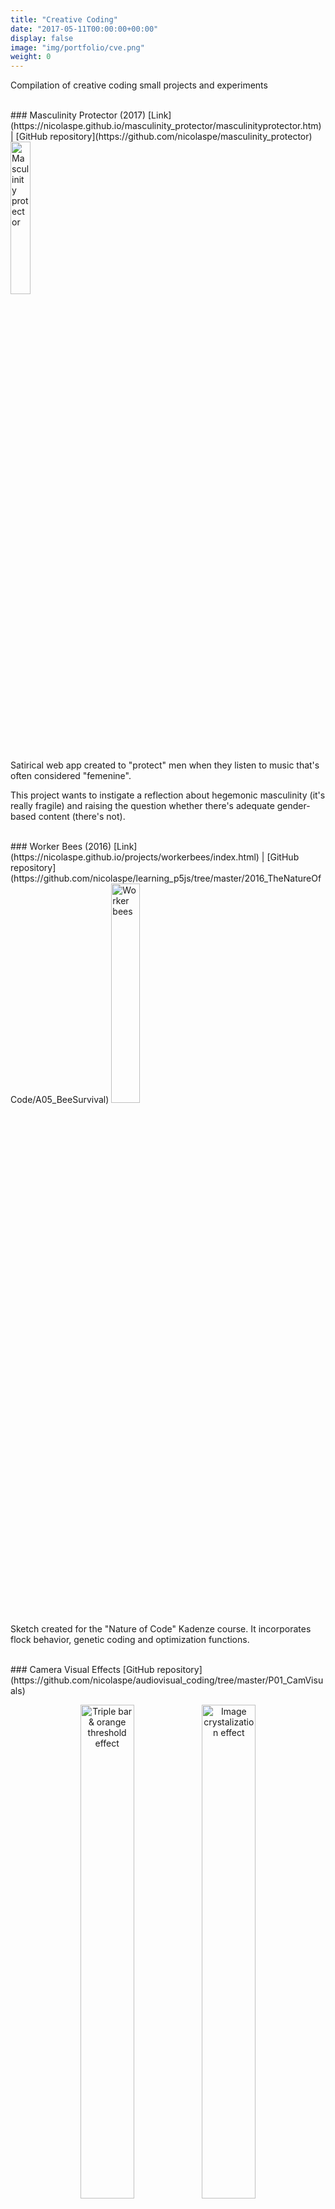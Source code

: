 ```yaml
---
title: "Creative Coding"
date: "2017-05-11T00:00:00+00:00"
display: false
image: "img/portfolio/cve.png"
weight: 0
---
```


Compilation of creative coding small projects and experiments
<!--more-->

<br>
### Masculinity Protector (2017)
[Link](https://nicolaspe.github.io/masculinity_protector/masculinityprotector.htm) | [GitHub repository](https://github.com/nicolaspe/masculinity_protector)

<img class="p_logo" width="25%" src="../imgs/masc.png" alt="Masculinity protector" >

Satirical web app created to "protect" men when they listen to music that's often considered "femenine".

This project wants to instigate a reflection about hegemonic masculinity (it's really fragile) and raising the question whether there's adequate gender-based content (there's not).

<br>
### Worker Bees (2016)
[Link](https://nicolaspe.github.io/projects/workerbees/index.html) | [GitHub repository](https://github.com/nicolaspe/learning_p5js/tree/master/2016_TheNatureOfCode/A05_BeeSurvival)

<img class="p_capture" width="30%" src="../imgs/worker_bees.png" alt="Worker bees">

Sketch created for the "Nature of Code" Kadenze course. It incorporates flock behavior, genetic coding and optimization functions.

<br>
### Camera Visual Effects
[GitHub repository](https://github.com/nicolaspe/audiovisual_coding/tree/master/P01_CamVisuals)

<figure style="text-align: center">
	<img class="p_capture" width="45%" src="../imgs/cve_triorange.png" alt="Triple bar & orange threshold effect">  <img class="p_capture" width="45%" src="../imgs/cve_crystal.png" alt="Image crystalization effect">
	<figcaption>Triple bar + threshold + hue & crystalization effects</figcaption>
</figure>

Live Camera Visual Effects made in Processing 3.0 and controlled by PureData.


<br><a href="#" onClick="history.go(-1);return true;">Go Back</a>

